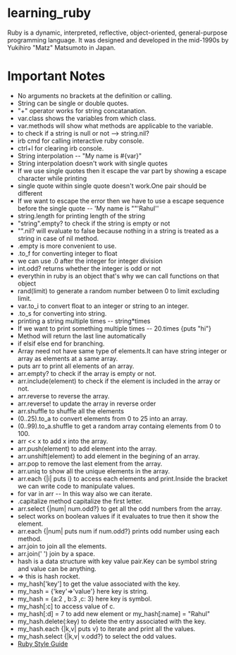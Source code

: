 # learning_ruby
Ruby is a dynamic, interpreted, reflective, object-oriented, general-purpose programming language. It was designed and developed in the mid-1990s by Yukihiro "Matz" Matsumoto in Japan.

# Important Notes

* No arguments no brackets at the definition or calling.
* String can be single or double quotes.
* "+" operator works for string concatanation.
* var.class shows the variables from which class.
* var.methods will show what methods are applicable to the variable.
* to check if a string is null or not --> string.nil?
* irb cmd for calling interactive ruby console.
* ctrl+l for clearing irb console.
* String interpolation -- "My name is #{var}"
* String interpolation doesn't work with single quotes
* If we use single quotes then it escape the var part by showing a escape character while printing
* single quote within single quote doesn't work.One pair should be different
* If we want to escape the error then we have to use a escape sequence before the single quote -- 'My name is "\"'Rahul''
* string.length for printing length of the string
* "string".empty? to check if the string is empty or not
* "".nil? will evaluate to false because nothing in a string is treated as a string in case of nil method.
* .empty is more convenient to use.
* .to_f for converting integer to float
* we can use .0 after the integer for integer division
* int.odd? returns whether the integer is odd or not
* everythin in ruby is an object that's why we can call functions on that object
* rand(limit) to generate a random number between 0 to limit excluding limit.
* var.to_i to convert float to an integer or string to an integer.
* .to_s for converting into string.
* printing a string multiple times -- string*times
* If we want to print something multiple times -- 20.times {puts "hi"} 
* Method will return the last line automatically
* if elsif else end for branching.
* Array need not have same type of elements.It can have string integer or array as elements at a same array.
* puts arr to print all elements of an array.
* arr.empty? to check if the array is empty or not.
* arr.include(element) to check if the element is included in the array or not.
* arr.reverse to reverse the array.
* arr.reverse! to update the array in reverse order
* arr.shuffle to shuffle all the elements
* (0..25).to_a to convert elements from 0 to 25 into an array.
* (0..99).to_a.shuffle to get a random array containg elements from 0 to 100.
* arr << x to add x into the array. 
* arr.push(element) to add element into the array.
* arr.unshift(element) to add element in the begining of an array.
* arr.pop to remove the last element from the array.
* arr.uniq to show all the unique elements in the array.
* arr.each {|i| puts i} to access each elements and print.Inside the bracket we can write code to manipulate values.
* for var in arr   -- In this way also we can iterate.
* .capitalize method capitalize the first letter.
* arr.select {|num| num.odd?}  to get all the odd numbers from the array.
* select works on boolean values if it evaluates to true then it show the element.
* arr.each {|num| puts num if num.odd?} prints odd number using each method.
* arr.join to join all the elements.
* arr.join(' ') join by a space.
* hash is a data structure with key value pair.Key can be symbol string and value can be anything.
* => this is hash rocket.
* my_hash['key'] to get the value associated with the key.
* my_hash = {'key'=>'value'} here key is string.
* my_hash = {a:2 , b:3 ,c: 3} here key is symbol.
* my_hash[:c] to access value of c.
* my_hash[:d] = 7 to add new element or my_hash[:name] = "Rahul"
* my_hash.delete(:key) to delete the entry associated with the key. 
* my_hash.each {|k,v| puts v} to iterate and print all the values.
* my_hash.select {|k,v| v.odd?} to select the odd values.
* [Ruby Style Guide](https://github.com/rubocop-hq/ruby-style-guide#source-code-layout)


